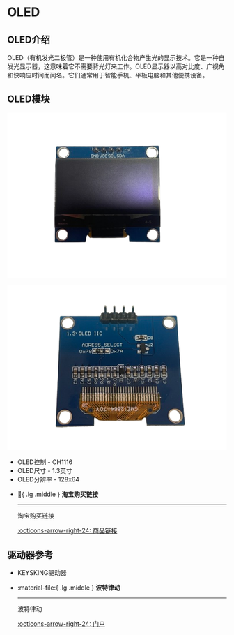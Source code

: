 # OLED

## OLED介绍

OLED（有机发光二极管）是一种使用有机化合物产生光的显示技术。它是一种自发光显示器，这意味着它不需要背光灯来工作。OLED显示器以高对比度、广视角和快响应时间而闻名。它们通常用于智能手机、平板电脑和其他便携设备。

## OLED模块

![FRONT](front.png)

![BACK](back.png)

- OLED控制 - CH1116
- OLED尺寸 - 1.3英寸
- OLED分辨率 - 128x64

<div class="grid cards" markdown>

-   :shopping_cart:{ .lg .middle } __淘宝购买链接__

    ---

    淘宝购买链接

    [:octicons-arrow-right-24: <a href="https://m.tb.cn/h.gNJD403ubrW3ZYi?tk=tceA3fHTq8c" target="_blank"> 商品链接 </a>](#)

</div>

## 驱动器参考
- KEYSKING驱动器

<div class="grid cards" markdown>

-   :material-file:{ .lg .middle } __波特律动__

    ---

    波特律动

    [:octicons-arrow-right-24: <a href="https://led.baud-dance.com/" target="_blank"> 门户 </a>](#)

</div>